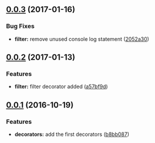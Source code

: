 <a name="0.0.3"></a>
## [0.0.3](https://github.com/schoes/angular-typescript-decorators/compare/v0.0.2...v0.0.3) (2017-01-16)


### Bug Fixes

* **filter:** remove unused console log statement ([2052a30](https://github.com/schoes/angular-typescript-decorators/commit/2052a30))



<a name="0.0.2"></a>
## [0.0.2](https://github.com/schoes/angular-typescript-decorators/compare/0.0.1...v0.0.2) (2017-01-13)


### Features

* **filter:** filter decorator added ([a57bf9d](https://github.com/schoes/angular-typescript-decorators/commit/a57bf9d))



<a name="0.0.1"></a>
## [0.0.1](https://github.com/schoes/angular-typescript-decorators/compare/b8bb087...0.0.1) (2016-10-19)


### Features

* **decorators:** add the first decorators ([b8bb087](https://github.com/schoes/angular-typescript-decorators/commit/b8bb087))



